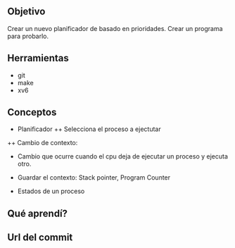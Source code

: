 ## Objetivo
Crear un nuevo planificador de basado en prioridades. Crear un programa para probarlo.

## Herramientas
+ git
+ make
+ xv6

## Conceptos

+ Planificador 
++ Selecciona el proceso a ejectutar

++ Cambio de contexto: 

+ Cambio que ocurre cuando el cpu deja de ejecutar un proceso y ejecuta otro.
+ Guardar el contexto: Stack pointer, Program Counter

+ Estados de un proceso 

## Qué aprendí?

## Url del commit

